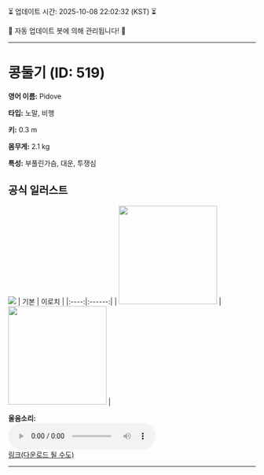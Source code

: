 
⏳ 업데이트 시간: 2025-10-08 22:02:32 (KST) ⏳

🤖 자동 업데이트 봇에 의해 관리됩니다! 🤖

---

# 콩둘기 (ID: 519)
**영어 이름:** Pidove

**타입:** 노말, 비행

**키:** 0.3 m

**몸무게:** 2.1 kg

**특성:** 부풀린가슴, 대운, 투쟁심

## 공식 일러스트
![](https://raw.githubusercontent.com/PokeAPI/sprites/master/sprites/pokemon/other/official-artwork/519.png)
| 기본 | 이로치 |
|:----:|:------:|
| <img src="http://play.pokemonshowdown.com/sprites/ani/pidove.gif" width="200"> | <img src="http://play.pokemonshowdown.com/sprites/ani-shiny/pidove.gif" width="200"> |

**울음소리:**<br><audio controls src="https://raw.githubusercontent.com/PokeAPI/cries/main/cries/pokemon/latest/519.ogg"></audio><br> [링크(다운로드 될 수도)](https://raw.githubusercontent.com/PokeAPI/cries/main/cries/pokemon/latest/519.ogg)


---
